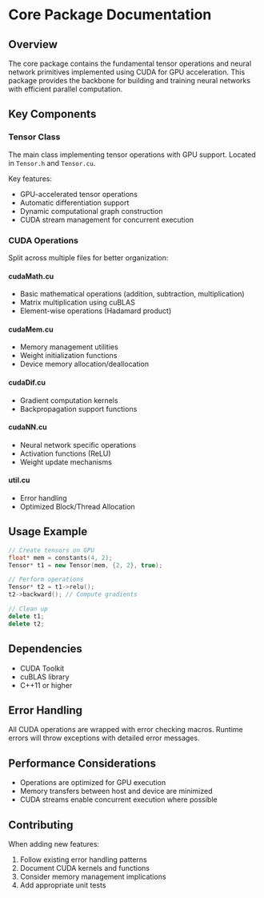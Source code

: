 # Core Package Documentation

## Overview
The core package contains the fundamental tensor operations and neural network primitives implemented using CUDA for GPU acceleration. This package provides the backbone for building and training neural networks with efficient parallel computation.

## Key Components

### Tensor Class
The main class implementing tensor operations with GPU support. Located in `Tensor.h` and `Tensor.cu`.

Key features:
- GPU-accelerated tensor operations
- Automatic differentiation support
- Dynamic computational graph construction
- CUDA stream management for concurrent execution

### CUDA Operations
Split across multiple files for better organization:

#### cudaMath.cu
- Basic mathematical operations (addition, subtraction, multiplication)
- Matrix multiplication using cuBLAS
- Element-wise operations (Hadamard product)

#### cudaMem.cu
- Memory management utilities
- Weight initialization functions
- Device memory allocation/deallocation

#### cudaDif.cu
- Gradient computation kernels
- Backpropagation support functions

#### cudaNN.cu
- Neural network specific operations
- Activation functions (ReLU)
- Weight update mechanisms

#### util.cu
- Error handling
- Optimized Block/Thread Allocation

## Usage Example
```cpp
// Create tensors on GPU
float* mem = constants(4, 2);
Tensor* t1 = new Tensor(mem, {2, 2}, true);

// Perform operations
Tensor* t2 = t1->relu();
t2->backward(); // Compute gradients

// Clean up
delete t1;
delete t2;
```

## Dependencies
- CUDA Toolkit
- cuBLAS library
- C++11 or higher

## Error Handling
All CUDA operations are wrapped with error checking macros. Runtime errors will throw exceptions with detailed error messages.

## Performance Considerations
- Operations are optimized for GPU execution
- Memory transfers between host and device are minimized
- CUDA streams enable concurrent execution where possible

## Contributing
When adding new features:
1. Follow existing error handling patterns
2. Document CUDA kernels and functions
3. Consider memory management implications
4. Add appropriate unit tests
